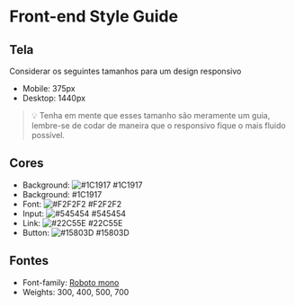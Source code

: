 # Front-end Style Guide

## Tela
Considerar os seguintes tamanhos para um design responsivo

- Mobile: 375px
- Desktop: 1440px

> 💡 Tenha em mente que esses tamanho são meramente um guia, lembre-se de codar de maneira que o responsivo fique o mais fluido possível.

## Cores
- Background: ![#1C1917](https://via.placeholder.com/10/1C1917?text=+) #1C1917
- Background: #1C1917
- Font: ![#F2F2F2](https://via.placeholder.com/10/F2F2F2?text=+) #F2F2F2
- Input: ![#545454](https://via.placeholder.com/10/545454?text=+) #545454
- Link: ![#22C55E](https://via.placeholder.com/10/22C55E?text=+) #22C55E
- Button: ![#15803D](https://via.placeholder.com/10/15803D?text=+) #15803D

## Fontes

- Font-family: [Roboto mono](https://fonts.google.com/specimen/Roboto+Mono)
- Weights: 300, 400, 500, 700
